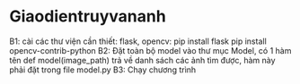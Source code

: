 # Giaodientruyvananh
B1: cài các thư viện cần thiết: flask, opencv:
  pip install flask
  pip install opencv-contrib-python
B2: Đặt toàn bộ model vào thư mục Model, có 1 hàm tên def model(image_path) trả về danh sách các ảnh tìm được, hàm này phải đặt trong file model.py
B3: Chạy chương trình

